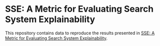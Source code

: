 # SSE: A Metric for Evaluating Search System Explainability

This repository contains data to reproduce the results presented in [SSE: A Metric for Evaluating Search System Explainability](). 
